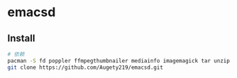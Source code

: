 # emacsd

## Install
```bash
# 依赖
pacman -S fd poppler ffmpegthumbnailer mediainfo imagemagick tar unzip
git clone https://github.com/Augety219/emacsd.git
```
